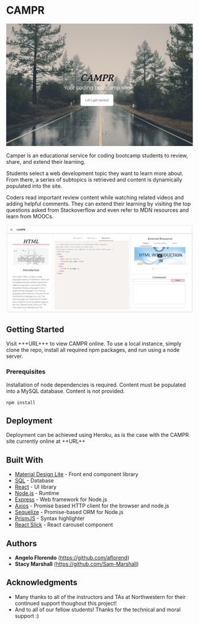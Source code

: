 # CAMPR

![CAMPR Welcome Screen](/public/images/readme-screen1.jpg?raw=true "CAMPR Welcome Screen")

Camper is an educational service for coding bootcamp students to review, share, and extend their learning.

Students select a web development topic they want to learn more about. From there, a series of subtopics is retrieved and content is dynamically populated into the site.

Coders read important review content while watching related videos and adding helpful comments. They can extend their learning by visiting the top questions asked from Stackoverflow and even refer to MDN resources and learn from MOOCs.

![CAMPR App Screen](/public/images/readme-screen2.jpg?raw=true "CAMPR App Screen")

## Getting Started

Visit +++URL+++ to view CAMPR online. To use a local instance, simply clone the repo, install all required npm packages, and run using a node server.

### Prerequisites

Installation of node dependencies is required. Content must be populated into a MySQL database. Content is not provided.

```
npm install
```

## Deployment

Deployment can be achieved using Heroku, as is the case with the CAMPR site currently online at ++URL++

## Built With

* [Material Design Lite](https://getmdl.io/) - Front end component library
* [SQL](https://www.microsoft.com/en-us/learning/sql-training.aspx) - Database
* [React](https://facebook.github.io/react/) - UI library
* [Node.js](https://nodejs.org/) - Runtime
* [Express](https://expressjs.com/) - Web framework for Node.js
* [Axios](https://github.com/mzabriskie/axios) - Promise based HTTP client for the browser and node.js
* [Sequelize](http://docs.sequelizejs.com/) - Promise-based ORM for Node.js
* [PrismJS](http://prismjs.com/) - Syntax highlighter
* [React Slick](https://github.com/akiran/react-slick) - React carousel component


## Authors

* **Angelo Florendo** (https://github.com/aflorend)
* **Stacy Marshall** (https://github.com/Sam-Marshall)


## Acknowledgments

* Many thanks to all of the instructors and TAs at Northwestern for their continued support thoughout this project!
* And to all of our fellow students! Thanks for the technical and moral support :)
